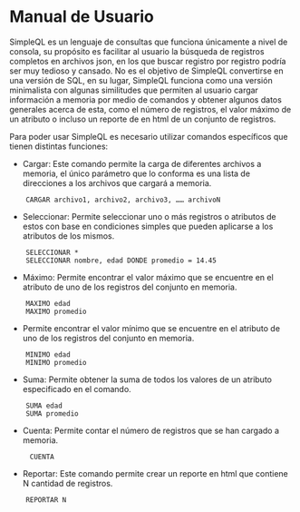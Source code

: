 # Manual de Usuario
SimpleQL es un lenguaje de consultas que funciona únicamente a nivel de consola,
su propósito es facilitar al usuario la búsqueda de registros completos en archivos
json, en los que buscar registro por registro podría ser muy tedioso y cansado. No
es el objetivo de SimpleQL convertirse en una versión de SQL, en su lugar, SimpleQL
funciona como una versión minimalista con algunas similitudes que permiten al
usuario cargar información a memoria por medio de comandos y obtener algunos
datos generales acerca de esta, como el número de registros, el valor máximo de un
atributo o incluso un reporte de en html de un conjunto de registros.


Para poder usar SimpleQL es necesario utilizar comandos específicos que tienen
distintas funciones:

* Cargar: Este comando permite la carga de diferentes archivos a memoria, el
único parámetro que lo conforma es una lista de direcciones a los archivos
que cargará a memoria. 
```
    CARGAR archivo1, archivo2, archivo3, …… archivoN
```

* Seleccionar: Permite seleccionar uno o más registros o atributos de estos
con base en condiciones simples que pueden aplicarse a los atributos de los
mismos.
```
    SELECCIONAR *
    SELECCIONAR nombre, edad DONDE promedio = 14.45
```

* Máximo: Permite encontrar el valor máximo que se encuentre en el atributo de
uno de los registros del conjunto en memoria. 
```
    MAXIMO edad
    MAXIMO promedio
```

* Permite encontrar el valor mínimo que se encuentre en el atributo
de uno de los registros del conjunto en memoria. 
```
    MINIMO edad
    MINIMO promedio
```

* Suma: Permite obtener la suma de todos los valores de un atributo
especificado en el comando. 
```
    SUMA edad
    SUMA promedio
```

* Cuenta: Permite contar el número de registros que se han cargado a
memoria.
```
     CUENTA
```

* Reportar: Este comando permite crear un reporte en html que contiene N
cantidad de registros. 
```
    REPORTAR N
```